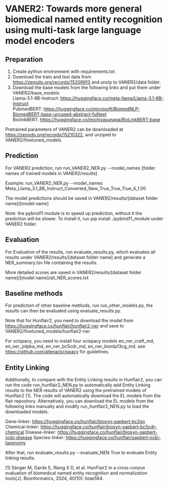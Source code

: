 # VANER2: Towards more general biomedical named entity recognition using multi-task large language model encoders

## Preparation
1. Create python environment with requirements.txt.  
2. Download the train and test data from https://zenodo.org/records/15209913 and unzip to VANER2/data folder.  
3. Download the base models from the following links and put them under VANER2/base_models:  
Llama-3.1-8B-Instruct: https://huggingface.co/meta-llama/Llama-3.1-8B-Instruct  
PubmedBERT: https://huggingface.co/microsoft/BiomedNLP-BiomedBERT-base-uncased-abstract-fulltext  
BiolinkBERT: https://huggingface.co/michiyasunaga/BioLinkBERT-base

Pretrained parameters of VANER2 can be downloaded at https://zenodo.org/records/15210322, and unziped to VANER2/finetuned_models  

## Prediction
For VANER2 prediction, run run_VANER2_NER.py --model_names [folder names of trained models in VANER2/results]

Example: run_VANER2_NER.py --model_names Meta_Llama_3.1_8B_Instruct_Converted_New_True_True_True_4_1.00

The model predictions should be saved in VANER2/results/[dataset folder name]/[model name]

Note: the pybind11 module is to speed up prediction, without it the prediction will be slower. To install it, run pip install ./pybind11_module under VANER2 folder.

## Evaluation
For Evaluation of the results, run evaluate_results.py, which evaluates all results under VANER2/results/[dataset folder name] and generate a NER_summary.tsv file containing the results.

More detailed scores are saved in VANER2/results/[dataset folder name]/[model name]/all_NER_scores.txt 

## Baseline methods
For prediction of other baseline methods, run run_other_models.py, the results can then be evaluated using evaluate_results.py.

Note that for Hunflair2, you need to download the model from https://huggingface.co/hunflair/hunflair2-ner and save to VANER2/finetuned_models/hunflair2-ner

For scispacy, you need to install four scispacy models en_ner_craft_md, en_ner_jnlpba_md, en_ner_bc5cdr_md, en_ner_bionlp13cg_md. see https://github.com/allenai/scispacy for guidelines.

## Entity Linking

Additionally, to compare with the Entity Linking results in Hunflair2, you can run the code run_hunflair2_NEN.py to automatically add Entity Linking results to the NER results of VANER2 using the pretrained models of Hunflair2 [1]. The code will automatically download the EL models from the flair repository. Alternatively, you can download the EL models from the following links manually and modify run_hunflair2_NEN.py to load the downloaded models:

Gene-linker: https://huggingface.co/hunflair/biosyn-sapbert-bc2gn
Chemical-linker: https://huggingface.co/hunflair/biosyn-sapbert-bc5cdr-chemical
Disease-linker: https://huggingface.co/hunflair/biosyn-sapbert-ncbi-disease
Species-linker: https://huggingface.co/hunflair/sapbert-ncbi-taxonomy

After that, run evaluate_results.py --evaluate_NEN True to evaluate Entity linking results.

[1] Sänger M, Garda S, Wang X D, et al. HunFlair2 in a cross-corpus evaluation of biomedical named entity recognition and normalization tools[J]. Bioinformatics, 2024, 40(10): btae564.


